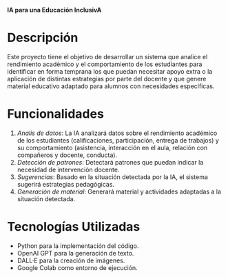 **IA para una Educación InclusivA**

# Descripción
Este proyecto tiene el objetivo de desarrollar un sistema que analice el rendimiento académico y el comportamiento de los estudiantes para identificar en forma temprana los que puedan necesitar apoyo extra o la aplicación de distintas estrategias por parte del docente y que genere material educativo adaptado para alumnos con necesidades específicas.

# Funcionalidades
1) *Analis de datos*: La IA analizará datos sobre el rendimiento académico de los estudiantes (calificaciones, participación, entrega de trabajos) y su comportamiento (asistencia, interacción en el aula, relación con compañeros y docente, conducta).
2) *Detección de patrones*: Detectará patrones que puedan indicar la necesidad de intervención docente.
3) *Sugerencias*: Basado en la situación detectada por la IA, el sistema sugerirá estrategias pedagógicas.
4) *Generación de material*: Generará material y actividades adaptadas a la situación detectada.

# Tecnologías Utilizadas
- Python para la implementación del código.
- OpenAI GPT para la generación de texto.
- DALL·E para la creación de imágenes.
- Google Colab como entorno de ejecución.
